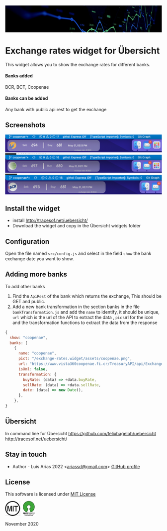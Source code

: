 ![](assets/header.png)

# Exchange rates widget for Übersicht

This widget allows you to show the exchange rates for different banks.

#### Banks added

BCR, BCT, Coopenae

#### Banks can be added

Any bank with public api rest to get the exchange

## Screenshots

![](assets/coopenae-screen.png)
![](assets/bct-screen.png)
![](assets/bcr-screen.png)

## Install the widget

- install http://tracesof.net/uebersicht/
- Download the widget and copy in the Übersicht widgets folder

## Configuration

Open the file named `src/config.js` and select in the field `show` the bank exchange date you want to show.

## Adding more banks

To add other banks

1. Find the `ApiRest` of the bank which returns the exchange, This should be GET and public.
2. Add a new bank transformation in the section banks in the file `bankTransformation.js` and add the `name` to identify, it should be unique, `url` which is the url of the API to extract the data , `pic` url for the icon and the transformation functions to extract the data from the response

```js
{
  show: "coopenae",
  banks: [
    {
      name: "coopenae",
      pict: "/exchange-rates.widget/assets/coopenae.png",
      url: "https://www.vista360coopenae.fi.cr/TreasuryAPI/api/ExchangeRate?operatorCode=0&countryCode=CR&channelCode=WB&currencyCode=COL&type=1",
      isXml: false,
      transformation: {
        buyRate: (data) => +data.buyRate,
        sellRate: (data) => +data.sellRate,
        date: (data) => new Date(),
      },
    },
}
```

## Übersicht

In command line for Übersicht
https://github.com/felixhageloh/uebersicht
http://tracesof.net/uebersicht/

## Stay in touch

- Author - Luis Arias 2022 <<ariassd@gmail.com>>
  [GitHub profile](https://github.com/ariassd)

## License

This software is licensed under [MIT License](LICENSE)

![](assets/MIT.png) ![](assets/open-source.png)

November 2020
